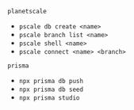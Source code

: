 `planetscale`

- `pscale db create <name>`
- `pscale branch list <name>`
- `pscale shell <name>`
- `pscale connect <name> <branch>`

`prisma`

- `npx prisma db push`
- `npx prisma db seed`
- `npx prisma studio`
